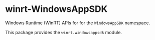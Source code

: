 <!-- warning: Please don't edit this file. It was automatically generated. -->

# winrt-WindowsAppSDK

Windows Runtime (WinRT) APIs for for the `WindowsAppSDK` namespace.

This package provides the `winrt.windowsappsdk` module.
